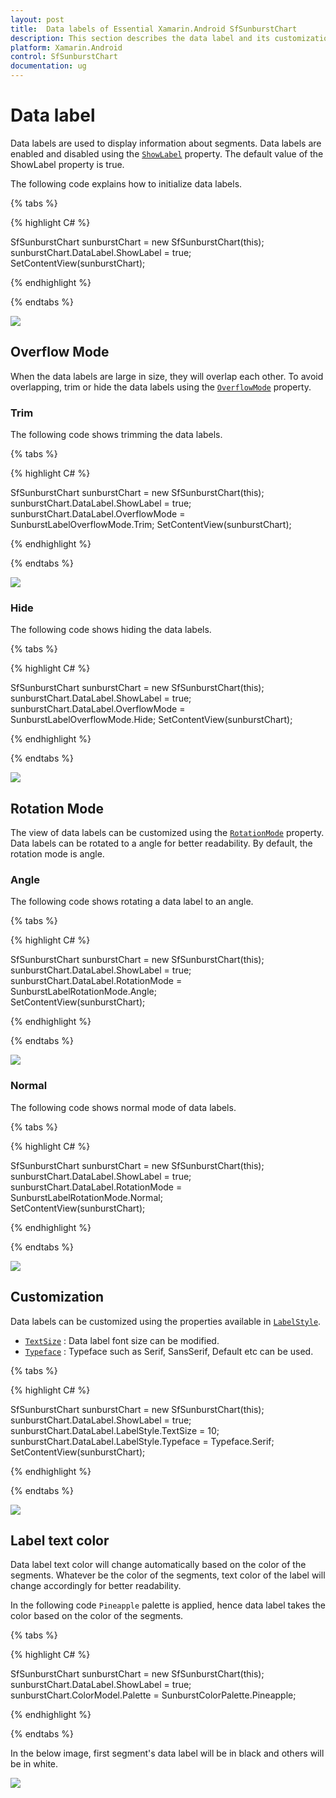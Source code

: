 ```yaml
---
layout: post
title:  Data labels of Essential Xamarin.Android SfSunburstChart
description: This section describes the data label and its customization.
platform: Xamarin.Android
control: SfSunburstChart
documentation: ug
---
```


# Data label

Data labels are used to display information about segments. Data labels are enabled and disabled using the [`ShowLabel`](https://help.syncfusion.com/cr/cref_files/xamarin-android/sfsunburstchart/Syncfusion.SfSunburstChart.Android~Syncfusion.SfSunburstChart.Android.SunburstChartDataLabel~ShowLabel.html) property. The default value of the ShowLabel property is true.

The following code explains how to initialize data labels.

{% tabs %} 

{% highlight C# %} 

  SfSunburstChart sunburstChart = new SfSunburstChart(this);
  sunburstChart.DataLabel.ShowLabel = true;  
  SetContentView(sunburstChart);         

{% endhighlight %}

{% endtabs %} 

![](Datalabel_images/DataLabel.jpg)

## Overflow Mode

When the data labels are large in size, they will overlap each other. To avoid overlapping, trim or hide the data labels using the [`OverflowMode`](https://help.syncfusion.com/cr/cref_files/xamarin-android/sfsunburstchart/Syncfusion.SfSunburstChart.Android~Syncfusion.SfSunburstChart.Android.SunburstChartDataLabel~OverflowMode.html) property.

### Trim

The following code shows trimming the data labels.

{% tabs %} 

{% highlight C# %} 

  SfSunburstChart sunburstChart = new SfSunburstChart(this);
  sunburstChart.DataLabel.ShowLabel = true; 
  sunburstChart.DataLabel.OverflowMode = SunburstLabelOverflowMode.Trim; 
  SetContentView(sunburstChart);  

{% endhighlight %}

{% endtabs %} 

![](Datalabel_images/Trim.jpg)

### Hide

The following code shows hiding the data labels.

{% tabs %}

{% highlight C# %} 

  SfSunburstChart sunburstChart = new SfSunburstChart(this);
  sunburstChart.DataLabel.ShowLabel = true; 
  sunburstChart.DataLabel.OverflowMode = SunburstLabelOverflowMode.Hide; 
  SetContentView(sunburstChart);           

{% endhighlight %}

{% endtabs %} 

![](Datalabel_images/Hide.jpg)

## Rotation Mode

The view of data labels can be customized using the [`RotationMode`](https://help.syncfusion.com/cr/cref_files/xamarin-android/sfsunburstchart/Syncfusion.SfSunburstChart.Android~Syncfusion.SfSunburstChart.Android.SunburstChartDataLabel~RotationMode.html) property. Data labels can be rotated to a angle for better readability. By default, the rotation mode is angle.

### Angle

The following code shows rotating a data label to an angle.

{% tabs %} 

{% highlight C# %} 

  SfSunburstChart sunburstChart = new SfSunburstChart(this);
  sunburstChart.DataLabel.ShowLabel = true; 
  sunburstChart.DataLabel.RotationMode = SunburstLabelRotationMode.Angle;           
  SetContentView(sunburstChart);         

{% endhighlight %}

{% endtabs %} 

![](Datalabel_images/DataLabel.jpg)

### Normal

The following code shows normal mode of data labels.

{% tabs %} 

{% highlight C# %} 

  SfSunburstChart sunburstChart = new SfSunburstChart(this);
  sunburstChart.DataLabel.ShowLabel = true; 
  sunburstChart.DataLabel.RotationMode = SunburstLabelRotationMode.Normal;         
  SetContentView(sunburstChart);              

{% endhighlight %}

{% endtabs %} 

![](Datalabel_images/NormalMode.jpg)

## Customization

Data labels can be customized using the properties available in [`LabelStyle`](https://help.syncfusion.com/cr/cref_files/xamarin-android/sfsunburstchart/Syncfusion.SfSunburstChart.Android~Syncfusion.SfSunburstChart.Android.SunburstChartDataLabel~LabelStyle.html).

* [`TextSize`](https://help.syncfusion.com/cr/cref_files/xamarin-android/sfsunburstchart/Syncfusion.SfSunburstChart.Android~Syncfusion.SfSunburstChart.Android.SunburstChartLabelStyle~TextSize.html) : Data label font size can be modified.
* [`Typeface`](https://help.syncfusion.com/cr/cref_files/xamarin-android/sfsunburstchart/Syncfusion.SfSunburstChart.Android~Syncfusion.SfSunburstChart.Android.SunburstChartLabelStyle~Typeface.html) : Typeface such as Serif, SansSerif, Default etc can be used.

{% tabs %} 

{% highlight C# %} 

  SfSunburstChart sunburstChart = new SfSunburstChart(this);
  sunburstChart.DataLabel.ShowLabel = true;           
  sunburstChart.DataLabel.LabelStyle.TextSize = 10;
  sunburstChart.DataLabel.LabelStyle.Typeface = Typeface.Serif;
  SetContentView(sunburstChart);  

{% endhighlight %}

{% endtabs %} 

![](Datalabel_images/LabelStyle.png)

## Label text color

Data label text color will change automatically based on the color of the segments. Whatever be the color of the segments, text color of the label will change accordingly for better readability.

In the following code `Pineapple` palette is applied, hence data label takes the color based on the color of the segments.

{% tabs %} 

{% highlight C# %}

  SfSunburstChart sunburstChart = new SfSunburstChart(this);
  sunburstChart.DataLabel.ShowLabel = true;  
  sunburstChart.ColorModel.Palette = SunburstColorPalette.Pineapple;

{% endhighlight %}

{% endtabs %} 

In the below image, first segment's data label will be in black and others will be in white.

![](Datalabel_images/DataLabelColor.png)
